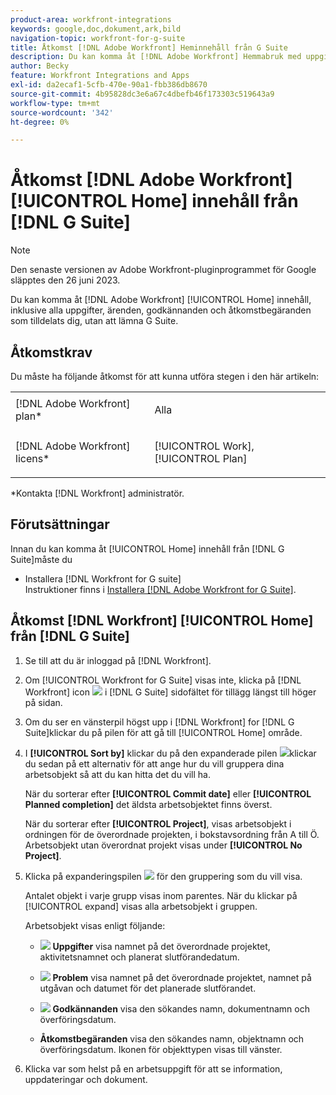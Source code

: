 ```yaml
---
product-area: workfront-integrations
keywords: google,doc,dokument,ark,bild
navigation-topic: workfront-for-g-suite
title: Åtkomst [!DNL Adobe Workfront] Heminnehåll från G Suite
description: Du kan komma åt [!DNL Adobe Workfront] Hemmabruk med uppgifter, ärenden, godkännanden och åtkomstbegäranden som tilldelats dig, utan att lämna G Suite.
author: Becky
feature: Workfront Integrations and Apps
exl-id: da2ecaf1-5cfb-470e-90a1-fbb386db8670
source-git-commit: 4b95828dc3e6a67c4dbefb46f173303c519643a9
workflow-type: tm+mt
source-wordcount: '342'
ht-degree: 0%

---
```


# Åtkomst [!DNL Adobe Workfront] [!UICONTROL Home] innehåll från [!DNL G Suite]

>[!NOTE]
>
>Den senaste versionen av Adobe Workfront-pluginprogrammet för Google släpptes den 26 juni 2023.

Du kan komma åt [!DNL Adobe Workfront] [!UICONTROL Home] innehåll, inklusive alla uppgifter, ärenden, godkännanden och åtkomstbegäranden som tilldelats dig, utan att lämna G Suite.

## Åtkomstkrav

Du måste ha följande åtkomst för att kunna utföra stegen i den här artikeln:

<table style="table-layout:auto"> 
 <col> 
 <col> 
 <tbody> 
  <tr> 
   <td role="rowheader">[!DNL Adobe Workfront] plan*</td> 
   <td> <p>Alla</p> </td> 
  </tr> 
  <tr> 
   <td role="rowheader">[!DNL Adobe Workfront] licens*</td> 
   <td> <p>[!UICONTROL Work], [!UICONTROL Plan]</p> </td> 
  </tr> 
 </tbody> 
</table>

&#42;Kontakta [!DNL Workfront] administratör.

## Förutsättningar

Innan du kan komma åt [!UICONTROL Home] innehåll från [!DNL G Suite]måste du

* Installera [!DNL Workfront for G suite]\
   Instruktioner finns i [Installera [!DNL Adobe Workfront for G Suite]](../../workfront-integrations-and-apps/workfront-for-g-suite/install-workfront-for-gsuite.md).

## Åtkomst [!DNL Workfront] [!UICONTROL Home] från [!DNL G Suite]

1. Se till att du är inloggad på [!DNL Workfront].
1. Om [!UICONTROL Workfront for G Suite] visas inte, klicka på [!DNL Workfront] icon ![](assets/wf-lion-icon.png) i [!DNL G Suite] sidofältet för tillägg längst till höger på sidan.
1. Om du ser en vänsterpil högst upp i [!DNL Workfront] for [!DNL G Suite]klickar du på pilen för att gå till [!UICONTROL Home] område.

1. I **[!UICONTROL Sort by]** klickar du på den expanderade pilen ![](assets/dropdown-arrow.png)klickar du sedan på ett alternativ för att ange hur du vill gruppera dina arbetsobjekt så att du kan hitta det du vill ha.

   När du sorterar efter **[!UICONTROL Commit date]** eller **[!UICONTROL Planned completion]** det äldsta arbetsobjektet finns överst.

   När du sorterar efter **[!UICONTROL Project]**, visas arbetsobjekt i ordningen för de överordnade projekten, i bokstavsordning från A till Ö. Arbetsobjekt utan överordnat projekt visas under **[!UICONTROL No Project]**.

1. Klicka på expanderingspilen ![](assets/dropdown-arrow.png) för den gruppering som du vill visa.

   Antalet objekt i varje grupp visas inom parentes. När du klickar på [!UICONTROL expand] visas alla arbetsobjekt i gruppen.

   Arbetsobjekt visas enligt följande:

   * ![](assets/task-icon.png) **Uppgifter** visa namnet på det överordnade projektet, aktivitetsnamnet och planerat slutförandedatum.

   * ![](assets/issue-icon.png) **Problem** visa namnet på det överordnade projektet, namnet på utgåvan och datumet för det planerade slutförandet.

   * ![](assets/document-icon.png)  **Godkännanden** visa den sökandes namn, dokumentnamn och överföringsdatum.
   * **Åtkomstbegäranden** visa den sökandes namn, objektnamn och överföringsdatum. Ikonen för objekttypen visas till vänster.

1. Klicka var som helst på en arbetsuppgift för att se information, uppdateringar och dokument.
